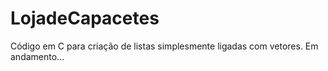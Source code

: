 # LojadeCapacetes
Código em C para criação de listas simplesmente ligadas com vetores. Em andamento...
